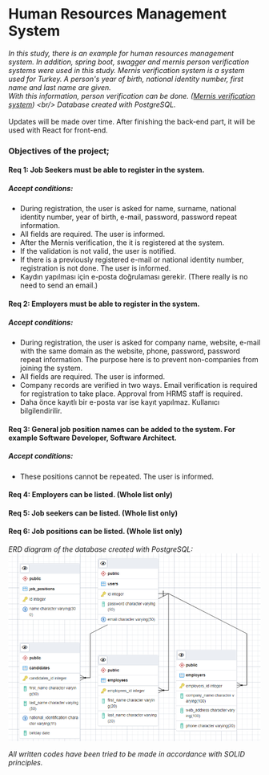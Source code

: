 # Human Resources Management System

*In this study, there is an example for human resources management system. 
In addition, spring boot, swagger and mernis person verification systems were used in this study.
Mernis verification system is a system used for Turkey. 
A person's year of birth, national identity number, first name and last name are given. <br/> With this information, person verification can be done. 
([Mernis verification system](https://www.kodlama.io/](https://tckimlik.nvi.gov.tr/Service/KPSPublic.asmx?WSDL))) <br/>
Database created with PostgreSQL.* <br/> <br/> Updates will be made over time. After finishing the back-end part, it will be used with React for front-end. <br/>

### Objectives of the project; <br/>
#### Req 1: Job Seekers must be able to register in the system.
##### Accept conditions:
- During registration, the user is asked for name, surname, national identity number, year of birth, e-mail, password, password repeat information.
- All fields are required. The user is informed.
- After the Mernis verification, the it is registered at the system.
- If the validation is not valid, the user is notified.
- If there is a previously registered e-mail or national identity number, registration is not done. The user is informed.
- Kaydın yapılması için e-posta doğrulaması gerekir. (There really is no need to send an email.) <br/>

#### Req 2: Employers must be able to register in the system.
##### Accept conditions:
- During registration, the user is asked for company name, website, e-mail with the same domain as the website, phone, password, password repeat information. The purpose here is to prevent non-companies from joining the system.
- All fields are required. The user is informed.
- Company records are verified in two ways. Email verification is required for registration to take place. Approval from HRMS staff is required.
- Daha önce kayıtlı bir e-posta var ise kayıt yapılmaz. Kullanıcı bilgilendirilir. <br/>
#### Req 3: General job position names can be added to the system. For example Software Developer, Software Architect.
##### Accept conditions:
- These positions cannot be repeated. The user is informed. <br/>
#### Req 4: Employers can be listed. (Whole list only) <br/>
#### Req 5: Job seekers can be listed. (Whole list only) <br/>
#### Req 6: Job positions can be listed. (Whole list only) <br/>

*ERD diagram of the database created with PostgreSQL:* <br/>
![ERD Diagram](https://github.com/RecepFatih/JavaReactCamp/blob/main/hiringsystem/ERDdiagram.png)

*All written codes have been tried to be made in accordance with SOLID principles.*
